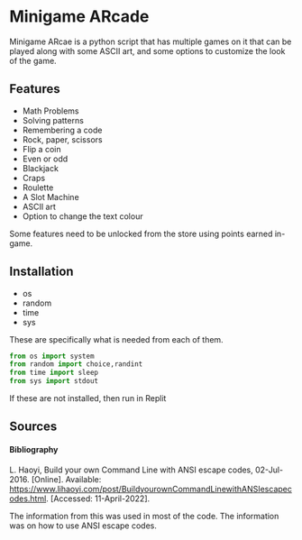 # Minigame ARcade
Minigame ARcae is a python script that has multiple games on it that can be played along with some ASCII art, and some options to customize the look of the game.

## Features
- Math Problems
- Solving patterns
- Remembering a code
- Rock, paper, scissors
- Flip a coin
- Even or odd
- Blackjack
- Craps
- Roulette
- A Slot Machine
- ASCII art
- Option to change the text colour

Some features need to be unlocked from the store using points earned in-game.
## Installation
- os
- random
- time
- sys

These are specifically what is needed from each of them.
```python
from os import system
from random import choice,randint
from time import sleep
from sys import stdout
```
If these are not installed, then run in Replit

## Sources
#### Bibliography
L. Haoyi, Build your own Command Line with ANSI escape codes, 02-Jul-2016. [Online]. Available: https://www.lihaoyi.com/post/BuildyourownCommandLinewithANSIescapecodes.html. [Accessed: 11-April-2022]. 

The information from this was used in most of the code. The information was on how to use ANSI escape codes.